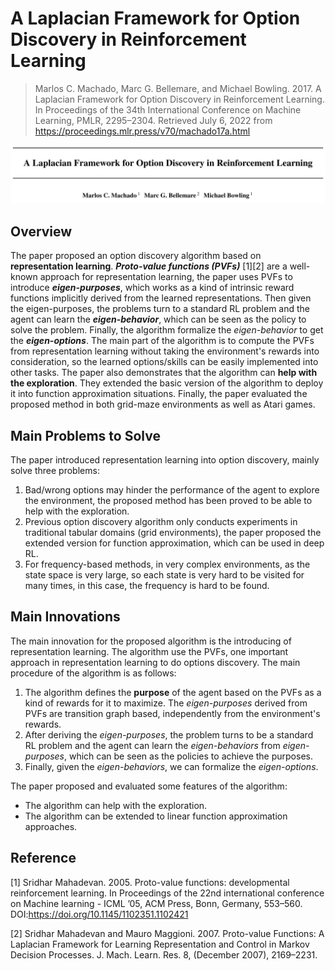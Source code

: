# A Laplacian Framework for Option Discovery in Reinforcement Learning

> Marlos C. Machado, Marc G. Bellemare, and Michael Bowling. 2017. A Laplacian Framework for Option Discovery in Reinforcement Learning. In Proceedings of the 34th International Conference on Machine Learning, PMLR, 2295–2304. Retrieved July 6, 2022 from https://proceedings.mlr.press/v70/machado17a.html

![A Laplacian Framework for Option Discovery in Reinforcement Learning](./Images/5-1.png)

## Overview

The paper proposed an option discovery algorithm based on **representation learning**. ***Proto-value functions (PVFs)*** [1][2] are a well-known approach for representation learning, the paper uses PVFs to introduce ***eigen-purposes***, which works as a kind of intrinsic reward functions implicitly derived from the learned representations. Then given the eigen-purposes, the problems turn to a standard RL problem and the agent can learn the ***eigen-behavior***, which can be seen as the policy to solve the problem. Finally, the algorithm formalize the *eigen-behavior* to get the ***eigen-options***. The main part of the algorithm is to compute the PVFs from representation learning without taking the environment's rewards into consideration, so the learned options/skills can be easily implemented into other tasks. The paper also demonstrates that the algorithm can **help with the exploration**. They extended the basic version of the algorithm to deploy it into function approximation situations. Finally, the paper evaluated the proposed method in both grid-maze environments as well as Atari games.

## Main Problems to Solve

The paper introduced representation learning into option discovery, mainly solve three problems:

1. Bad/wrong options may hinder the performance of the agent to explore the environment, the proposed method has been proved to be able to help with the exploration.
2. Previous option discovery algorithm only conducts experiments in traditional tabular domains (grid environments), the paper proposed the extended version for function approximation, which can be used in deep RL.
3. For frequency-based methods, in very complex environments, as the state space is very large, so each state is very hard to be visited for many times, in this case, the frequency is hard to be found.

## Main Innovations

The main innovation for the proposed algorithm is the introducing of representation learning. The algorithm use the PVFs, one important approach in representation learning to do options discovery. The main procedure of the algorithm is as follows:

1. The algorithm defines the **purpose** of the agent based on the PVFs as a kind of rewards for it to maximize. The *eigen-purposes* derived from PVFs are transition graph based, independently from the environment's rewards.
2. After deriving the *eigen-purposes*, the problem turns to be a standard RL problem and the agent can learn the *eigen-behaviors* from *eigen-purposes*, which can be seen as the policies to achieve the purposes.
3. Finally, given the *eigen-behaviors*, we can formalize the *eigen-options*.

The paper proposed and evaluated some features of the algorithm:
* The algorithm can help with the exploration.
* The algorithm can be extended to linear function approximation approaches.

## Reference

[1] Sridhar Mahadevan. 2005. Proto-value functions: developmental reinforcement learning. In Proceedings of the 22nd international conference on Machine learning  - ICML ’05, ACM Press, Bonn, Germany, 553–560. DOI:https://doi.org/10.1145/1102351.1102421

[2] Sridhar Mahadevan and Mauro Maggioni. 2007. Proto-value Functions: A Laplacian Framework for Learning Representation and Control in Markov Decision Processes. J. Mach. Learn. Res. 8, (December 2007), 2169–2231.


